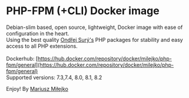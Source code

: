 PHP-FPM (+CLI) Docker image
===========================

Debian-slim based, open source, lightweight, Docker image with ease of configuration in the heart.  
Using the best quality [Ondřej Surý's](https://github.com/oerdnj) PHP packages for stability and easy access to all PHP extensions.<br>
<br>
Dockerhub: [https://hub.docker.com/repository/docker/milejko/php-fpm/general](https://hub.docker.com/repository/docker/milejko/php-fpm/general)<br>
Supported versions: 7.3,7.4, 8.0, 8.1, 8.2


Enjoy! By [Mariusz Miłejko](https://github.com/milejko)